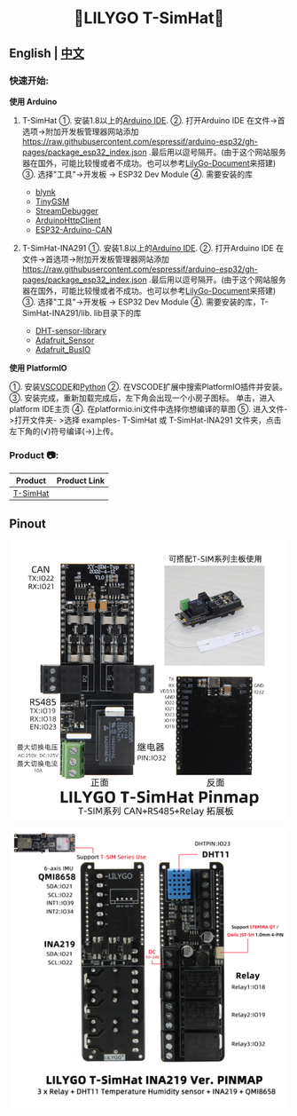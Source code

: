 <h1 align = "center">🌟LILYGO T-SimHat🌟</h1>

## **English | [中文](./README_CN.MD)**


<h3 align = "left">快速开始:</h3>

**使用 Arduino**

1. T-SimHat
①. 安装1.8以上的[Arduino IDE](http://www.arduino.cc/en/main/software).
②. 打开Arduino IDE 在文件->首选项->附加开发板管理器网站添加 https://raw.githubusercontent.com/espressif/arduino-esp32/gh-pages/package_esp32_index.json .最后用以逗号隔开。(由于这个网站服务器在国外，可能比较慢或者不成功。也可以参考[LilyGo-Document](https://github.com/Xinyuan-LilyGO/LilyGo-Document)来搭建)
③. 选择"工具"->开发板 -> ESP32 Dev Module
④. 需要安装的库
     - [blynk](https://github.com/blynkkk/blynk-library)
     - [TinyGSM](https://github.com/vshymanskyy/TinyGSM)
     - [StreamDebugger](https://github.com/vshymanskyy/StreamDebugger)
     - [ArduinoHttpClient](https://github.com/ricemices/ArduinoHttpClient)
     - [ESP32-Arduino-CAN](https://github.com/miwagner/ESP32-Arduino-CAN)

2. T-SimHat-INA291
①. 安装1.8以上的[Arduino IDE](http://www.arduino.cc/en/main/software).
②. 打开Arduino IDE 在文件->首选项->附加开发板管理器网站添加 https://raw.githubusercontent.com/espressif/arduino-esp32/gh-pages/package_esp32_index.json .最后用以逗号隔开。(由于这个网站服务器在国外，可能比较慢或者不成功。也可以参考[LilyGo-Document](https://github.com/Xinyuan-LilyGO/LilyGo-Document)来搭建)
③. 选择"工具"->开发板 -> ESP32 Dev Module
④. 需要安装的库，T-SimHat-INA291/lib.  lib目录下的库
     - [DHT-sensor-library](https://github.com/adafruit/DHT-sensor-library.git)
     - [Adafruit_Sensor](https://github.com/adafruit/Adafruit_Sensor.git)
     - [Adafruit_BusIO](https://github.com/adafruit/Adafruit_BusIO)
     
           

     

**使用 PlatformIO**

①. 安装[VSCODE](https://code.visualstudio.com/)和[Python](https://www.python.org/)
②. 在VSCODE扩展中搜索PlatformIO插件并安装。 
③. 安装完成，重新加载完成后，左下角会出现一个小房子图标。 单击，进入platform IDE主页 
④. 在platformio.ini文件中选择你想编译的草图
⑤. 进入文件- >打开文件夹- >选择 examples- T-SimHat 或 T-SimHat-INA291 文件夹，点击左下角的(√)符号编译(→)上传。 
   

<h3 align = "left">Product 📷:</h3>

|   Product    | Product  Link |
| :----------: | :-----------: |
| [T-SimHat]() |               |

## Pinout
![](image/T-SimHat.jpg)


![](image/T-SimHat_INA219.jpg)



